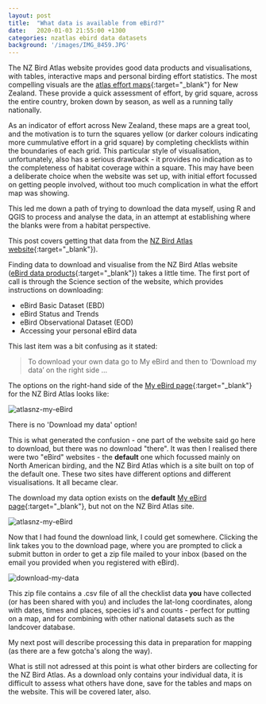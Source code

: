 ```yaml
---
layout: post
title:  "What data is available from eBird?"
date:   2020-01-03 21:55:00 +1300
categories: nzatlas ebird data datasets
background: '/images/IMG_8459.JPG'
---
```


The NZ Bird Atlas website provides good data products and visualisations, with tables, interactive maps and personal birding effort statistics. The most compelling visuals are the [atlas effort maps](https://ebird.org/atlasnz/effortmap "Atlas Effort Maps"){:target="_blank"} for New Zealand. These provide a quick assessment of effort, by grid square, across the entire country, broken down by season, as well as a running tally nationally.

As an indicator of effort across New Zealand, these maps are a great tool, and the motivation is to turn the squares yellow (or darker colours indicating more cummulative effort in a grid square) by completing checklists within the boundaries of each grid. This particular style of visualisation, unfortunately, also has a serious drawback - it provides no indication as to the completeness of habitat coverage within a square. This may have been a deliberate choice when the website was set up, with initial effort focussed on getting people involved, without too much complication in what the effort map was showing.

This led me down a path of trying to download the data myself, using R and QGIS to process and analyse the data, in an attempt at establishing where the blanks were from a habitat perspective. 

This post covers getting that data from the [NZ Bird Atlas website](https://ebird.org/atlasnz "NZ Bird Atlas"){:target="_blank"}).

Finding data to download and visualise from the NZ Bird Atlas website 
([eBird data products](https://ebird.org/atlasnz/science/download-ebird-data-products "eBird data products"){:target="_blank"}) takes a little time. The first port of call is through the Science section of the website, which provides instructions on downloading:

- eBird Basic Dataset (EBD)
- eBird Status and Trends
- eBird Observational Dataset (EOD)
- Accessing your personal eBird data

This last item was a bit confusing as it stated:

> To download your own data go to My eBird and then to ‘Download my data’ on the right side ... 

The options on the right-hand side of the [My eBird page](https://ebird.org/atlasnz/myebird "My eBird"){:target="_blank"} for the NZ Bird Atlas looks like:

![atlasnz-my-eBird]({{site.url}}/images/ebird-20200103-atlasnz-my-ebird.png "My eBird menu on right-hand side of page")

There is no 'Download my data' option! 

This is what generated the confusion - one part of the website said go here to download, but there was no download "there". It was then I realised there were two "eBird" websites - the **default** one which focussed mainly on North American birding, and the NZ Bird Atlas which is a site built on top of the default one. These two sites have different options and different visualisations. It all became clear. 

The download my data option exists on the **default** [My eBird page](https://ebird.org/atlasnz/myebird "My eBird"){:target="_blank"}, but not on the NZ Bird Atlas site.

![atlasnz-my-eBird]({{site.url}}/images/ebird-20200103-my-ebird.png "My eBird menu on right-hand side of page")

Now that I had found the download link, I could get somewhere. Clicking the link takes you to the download page, where you are prompted to click a submit button in order to get a zip file mailed to your inbox (based on the email you provided when you registered with eBird).

![download-my-data]({{site.url}}/images/ebird-20200103-download-my-data.png "Download my data")

This zip file contains a .csv file of all the checklist data **you** have collected (or has been shared with you) and includes the lat-long coordinates, along with dates, times and places, species id's and counts - perfect for putting on a map, and for combining with other national datasets such as the landcover database.

My next post will describe processing this data in preparation for mapping (as there are a few gotcha's along the way).

What is still not adressed at this point is what other birders are collecting for the NZ Bird Atlas. As a download only contains your individual data, it is difficult to assess what others have done, save for the tables and maps on the website. This will be covered later, also.
